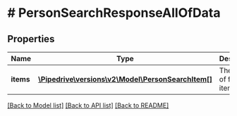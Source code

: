 # # PersonSearchResponseAllOfData

## Properties

Name | Type | Description | Notes
------------ | ------------- | ------------- | -------------
**items** | [**\Pipedrive\versions\v2\Model\PersonSearchItem[]**](PersonSearchItem.md) | The array of found items | [optional]

[[Back to Model list]](../README.md#documentation-for-models) [[Back to API list]](../README.md#documentation-for-api-endpoints) [[Back to README]](../README.md)
